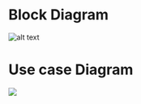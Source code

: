 # Block Diagram

![alt text](https://github.com/chandana0777/c-project/blob/main/block_diagram.png)


# Use case Diagram

![](https://user-images.githubusercontent.com/64957658/114743829-ad07dd00-9d6a-11eb-9080-6f997e00b2d7.png)



